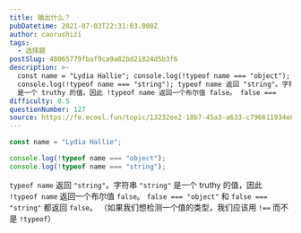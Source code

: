 ```yaml
---
title: 输出什么？
pubDatetime: 2021-07-03T22:31:03.000Z
author: caorushizi
tags:
  - 选择题
postSlug: 48065779fbaf9ca9a82bd21824d5b3f6
description: >-
  const name = "Lydia Hallie"; console.log(!typeof name === "object");
  console.log(!typeof name === "string"); typeof name 返回 "string"。字符串 "string"
  是一个 truthy 的值，因此 !typeof name 返回一个布尔值 false。 false ===
difficulty: 0.5
questionNumber: 127
source: https://fe.ecool.fun/topic/13232ee2-18b7-45a3-a633-c796611934e8
---
```


```javascript
const name = "Lydia Hallie";

console.log(!typeof name === "object");
console.log(!typeof name === "string");
```

`typeof name` 返回 `"string"`。字符串 `"string"` 是一个 truthy 的值，因此 `!typeof name` 返回一个布尔值 `false`。 `false === "object"` 和 `false === "string"` 都返回 `false`。
（如果我们想检测一个值的类型，我们应该用 `!==` 而不是 `!typeof`）
